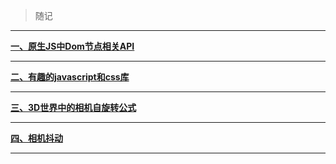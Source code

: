 > 随记
***
[**一、原生JS中Dom节点相关API**](https://github.com/yixuan7172/blog/issues/1)
***
[**二、有趣的javascript和css库**](https://github.com/yixuan7172/blog/issues/2)
***
[**三、3D世界中的相机自旋转公式**](https://github.com/yixuan7172/blog/issues/3)
***
[**四、相机抖动**](https://github.com/yixuan7172/blog/issues/4)
***
